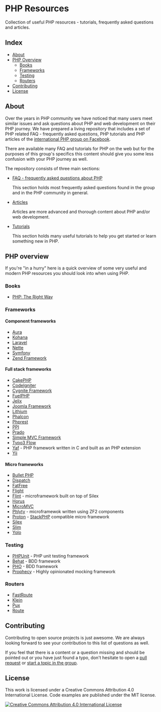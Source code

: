 # PHP Resources

Collection of useful PHP resources - tutorials, frequently asked questions and articles.

## Index

* [About](#about)
* [PHP Overview](#php-overview)
  * [Books](#php-books)
  * [Frameworks](#frameworks)
  * [Testing](#testing)
  * [Routers](#routers)
* [Contributing](#contributing)
* [License](#license)

## About

Over the years in PHP community we have noticed that many users meet similar issues and ask questions about PHP
and web development on their PHP journey. We have prepared a living repository that includes a set of PHP related
FAQ - frequently asked questions, PHP tutorials and PHP articles of the [international PHP group on Facebook][fb-group].

There are available many FAQ and tutorials for PHP on the web but for the purposes of this group's specifics this
content should give you some less confusion with your PHP journey as well.

The repository consists of three main sections:

* [FAQ - frequently asked questions about PHP](faq)

  This section holds most frequently asked questions found in the group and in the PHP community in general.

* [Articles](articles)

  Articles are more advanced and thorough content about PHP and/or web development.

* [Tutorials](tutorials)

  This section holds many useful tutorials to help you get started or learn something new in PHP.

## PHP overview

If you're "in a hurry" here is a quick overview of some very useful and modern PHP resources you should look into when using PHP.

### Books

* [PHP: The Right Way](http://phptherightway.com)

### Frameworks

#### Component frameworks

* [Aura](http://auraphp.github.com/)
* [Kohana](http://kohanaframework.org/)
* [Laravel](http://laravel.com/)
* [Nette](http://nette.org/en/)
* [Symfony](http://symfony.com)
* [Zend Framework](http://framework.zend.com)

#### Full stack frameworks

* [CakePHP](http://cakephp.org/)
* [CodeIgniter](https://ellislab.com/codeigniter)
* [Cygnite Framework](http://www.cygniteframework.com/)
* [FuelPHP](http://fuelphp.com/)
* [Jelix](http://jelix.org/)
* [Joomla Framework](http://framework.joomla.org/)
* [Lithium](http://li3.me)
* [Phalcon](http://phalconphp.com/)
* [Phprest](http://phprest.com)
* [PPI](http://www.ppi.io/)
* [Prado](http://www.pradosoft.com/)
* [Simple MVC Framework](http://simplemvcframework.com/)
* [Typo3 Flow](http://flow.typo3.org/)
* [Yaf](http://yafdev.com/) - PHP framework written in C and built as an PHP extension
* [Yii](http://www.yiiframework.com/)

#### Micro frameworks

* [Bullet PHP](http://github.com/vlucas/bulletphp)
* [Dispatch](https://github.com/noodlehaus/dispatch)
* [FatFree](https://github.com/bcosca/fatfree)
* [Flight](http://flightphp.com/)
* [Flint](https://github.com/flint) - microframework built on top of Silex
* [Horus](http://alash3al.github.io/Horus/)
* [MicroMVC](http://micromvc.com/)
* [Phlyty](https://github.com/phly) - microframewok written using ZF2 components
* [Proton](https://github.com/alexbilbie/Proton) - [StackPHP](http://stackphp.com/) compatible micro framework
* [Silex](http://silex.sensiolabs.org/)
* [Slim](http://www.slimframework.com/)
* [Yolo](http://yolophp.com/)

### Testing

* [PHPUnit](https://github.com/sebastianbergmann/phpunit) - PHP unit testing framework
* [Behat](https://github.com/Behat/Behat) - BDD framework
* [PHO](https://github.com/danielstjules/pho) - BDD framework
* [Prophecy](https://github.com/phpspec/prophecy) - Highly opinionated mocking framework

### Routers

* [FastRoute](https://github.com/nikic/FastRoute)
* [Klein](https://github.com/chriso/klein.php)
* [Pux](https://github.com/c9s/Pux)
* [Route](https://github.com/thephpleague/route)

## Contributing

Contributing to open source projects is just awesome. We are always looking forward to see your contribution to this list of questions as well.

If you feel that there is a content or a question missing and should be pointed out or you have just found a typo,
don't hesitate to open a [pull request][contributing] or [start a topic in the group][fb-group].

## License

This work is licensed under a Creative Commons Attribution 4.0 International License. Code examples are published
under the MIT license.

[![Creative Commons Attribution 4.0 International License](https://i.creativecommons.org/l/by/4.0/88x31.png)][license]

[fb-group]: https://www.facebook.com/groups/2204685680/
[contributing]: https://github.com/wwphp-fb/php-resources/blob/master/CONTRIBUTING.md
[license]: https://github.com/wwphp-fb/php-resources/blob/master/LICENSE